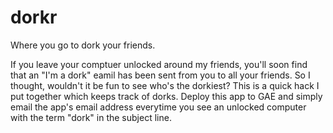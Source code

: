 # dorkr
Where you go to dork your friends.

If you leave your comptuer unlocked around my friends, you'll soon find that an "I'm a dork" eamil has been sent from you to all your friends. So I thought, wouldn't it be fun to see who's the dorkiest? This is a quick hack I put together which keeps track of dorks. Deploy this app to GAE and simply email the app's email address everytime you see an unlocked computer with the term "dork" in the subject line.
